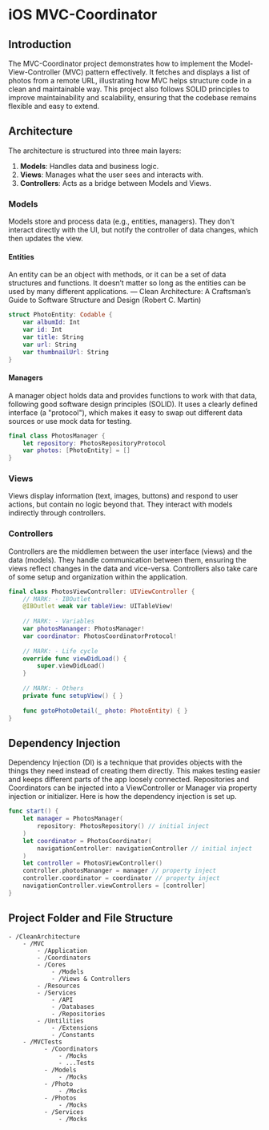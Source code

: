 # iOS MVC-Coordinator
## Introduction
The MVC-Coordinator project demonstrates how to implement the Model-View-Controller (MVC) pattern effectively. It fetches and displays a list of photos from a remote URL, illustrating how MVC helps structure code in a clean and maintainable way.
This project also follows SOLID principles to improve maintainability and scalability, ensuring that the codebase remains flexible and easy to extend.
## Architecture
The architecture is structured into three main layers:
1. **Models**: Handles data and business logic.
2. **Views**: Manages what the user sees and interacts with.
3. **Controllers**: Acts as a bridge between Models and Views.
### Models
Models store and process data (e.g., entities, managers). They don't interact directly with the UI, but notify the controller of data changes, which then updates the view.
#### Entities
An entity can be an object with methods, or it can be a set of data structures and functions. It doesn’t matter so long as the entities can be used by many different applications. — Clean Architecture: A Craftsman’s Guide to Software Structure and Design (Robert C. Martin)
```swift
struct PhotoEntity: Codable {
    var albumId: Int
    var id: Int
    var title: String
    var url: String
    var thumbnailUrl: String
}
```
#### Managers
A manager object holds data and provides functions to work with that data, following good software design principles (SOLID).  It uses a clearly defined interface (a "protocol"), which makes it easy to swap out different data sources or use mock data for testing.
```swift
final class PhotosManager {
    let repository: PhotosRepositoryProtocol
    var photos: [PhotoEntity] = []
}
```
### Views
Views display information (text, images, buttons) and respond to user actions, but contain no logic beyond that. They interact with models indirectly through controllers.
### Controllers
Controllers are the middlemen between the user interface (views) and the data (models). They handle communication between them, ensuring the views reflect changes in the data and vice-versa.  Controllers also take care of some setup and organization within the application.
```swift
final class PhotosViewController: UIViewController {
    // MARK: - IBOutlet
    @IBOutlet weak var tableView: UITableView!
    
    // MARK: - Variables
    var photosMananger: PhotosManager!
    var coordinator: PhotosCoordinatorProtocol!
    
    // MARK: - Life cycle
    override func viewDidLoad() {
        super.viewDidLoad()
    }
    
    // MARK: - Others
    private func setupView() { }
    
    func gotoPhotoDetail(_ photo: PhotoEntity) { }
}
```
## Dependency Injection
Dependency Injection (DI) is a technique that provides objects with the things they need instead of creating them directly. This makes testing easier and keeps different parts of the app loosely connected.
Repositories and Coordinators can be injected into a ViewController or Manager via property injection or initializer. Here is how the dependency injection is set up.
```swift
func start() {
    let manager = PhotosManager(
        repository: PhotosRepository() // initial inject
    )
    let coordinator = PhotosCoordinator(
        navigationController: navigationController // initial inject
    )
    let controller = PhotosViewController()
    controller.photosMananger = manager // property inject 
    controller.coordinator = coordinator // property inject
    navigationController.viewControllers = [controller]
}
```
## Project Folder and File Structure
```
- /CleanArchitecture
    - /MVC
        - /Application
        - /Coordinators
        - /Cores
            - /Models
            - /Views & Controllers
        - /Resources
        - /Services
            - /API
            - /Databases
            - /Repositories
        - /Untilities
            - /Extensions
            - /Constants
    - /MVCTests
          - /Coordinators
              - /Mocks
              - ...Tests
          - /Models
              - /Mocks
          - /Photo
              - /Mocks
          - /Photos
              - /Mocks
          - /Services
              - /Mocks
```


